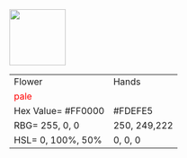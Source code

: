 <html>
<body>
  <title> Hex Values </title>
  <img src='https://images.pexels.com/photos/3230266/pexels-photo-3230266.jpeg?auto=compress&cs=tinysrgb&w=1260&h=750&dpr=1' width= '100' height= '100'>
  <table>
    <tr><td>Flower</td> <td>Hands</td></tr>
    <tr><td style='color: #FF0000;"> Red </td> <td style='color:#FDEFE5;">pale</td></tr>
    <tr><td>Hex Value= #FF0000</td> <td>#FDEFE5</td> </tr>
    <tr><td>RBG= 255, 0, 0</td> <td>250, 249,222</td></tr>
    <tr><td>HSL= 0, 100%, 50%</td> <td>0, 0, 0</td></tr>
  </table>
</body>
</html>
